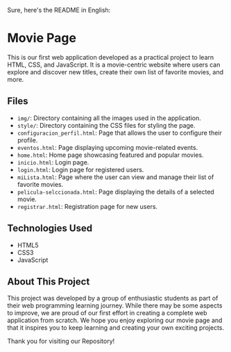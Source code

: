 Sure, here's the README in English:

# Movie Page

This is our first web application developed as a practical project to learn HTML, CSS, and JavaScript. It is a movie-centric website where users can explore and discover new titles, create their own list of favorite movies, and more.

## Files

- `img/`: Directory containing all the images used in the application.
- `style/`: Directory containing the CSS files for styling the page.
- `configuracion_perfil.html`: Page that allows the user to configure their profile.
- `eventos.html`: Page displaying upcoming movie-related events.
- `home.html`: Home page showcasing featured and popular movies.
- `inicio.html`: Login page.
- `login.html`: Login page for registered users.
- `miLista.html`: Page where the user can view and manage their list of favorite movies.
- `pelicula-selccionada.html`: Page displaying the details of a selected movie.
- `registrar.html`: Registration page for new users.

## Technologies Used

- HTML5
- CSS3
- JavaScript

## About This Project

This project was developed by a group of enthusiastic students as part of their web programming learning journey. While there may be some aspects to improve, we are proud of our first effort in creating a complete web application from scratch. We hope you enjoy exploring our movie page and that it inspires you to keep learning and creating your own exciting projects.

Thank you for visiting our Repository!
